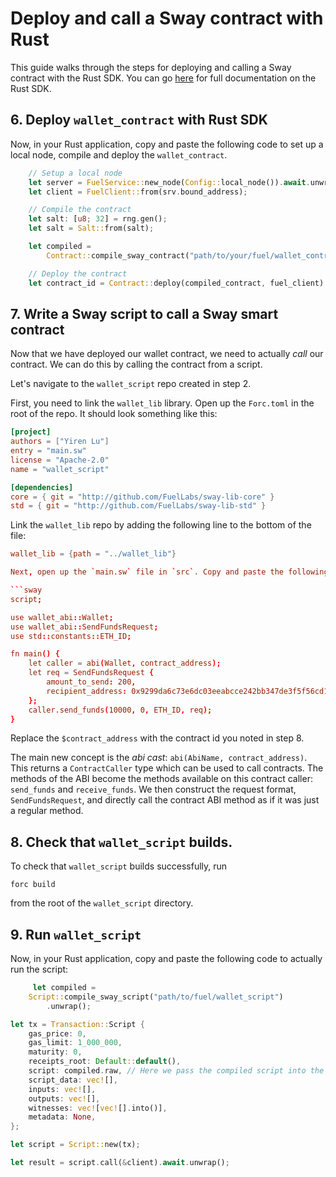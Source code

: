 # Deploy and call a Sway contract with Rust

This guide walks through the steps for deploying and calling a Sway contract with the Rust SDK. You can go [here](https://github.com/FuelLabs/fuels-rs) for full documentation on the Rust SDK.

## 6. Deploy `wallet_contract` with Rust SDK

Now, in your Rust application, copy and paste the following code to set up a local node, compile and deploy the `wallet_contract`.

```rust
    // Setup a local node
    let server = FuelService::new_node(Config::local_node()).await.unwrap();
    let client = FuelClient::from(srv.bound_address);

    // Compile the contract
    let salt: [u8; 32] = rng.gen();
    let salt = Salt::from(salt);

    let compiled =
        Contract::compile_sway_contract("path/to/your/fuel/wallet_contract", salt).unwrap();

    // Deploy the contract
    let contract_id = Contract::deploy(compiled_contract, fuel_client).await.unwrap();
```

## 7. Write a Sway script to call a Sway smart contract

Now that we have deployed our wallet contract, we need to actually _call_ our contract. We can do this by calling the contract from a script.

Let's navigate to the `wallet_script` repo created in step 2.

First, you need to link the `wallet_lib` library. Open up the `Forc.toml` in the root of the repo. It should look something like this:

```toml
[project]
authors = ["Yiren Lu"]
entry = "main.sw"
license = "Apache-2.0"
name = "wallet_script"

[dependencies]
core = { git = "http://github.com/FuelLabs/sway-lib-core" }
std = { git = "http://github.com/FuelLabs/sway-lib-std" }
```

Link the `wallet_lib` repo by adding the following line to the bottom of the file:

````toml
wallet_lib = {path = "../wallet_lib"}

Next, open up the `main.sw` file in `src`. Copy and paste the following code:

```sway
script;

use wallet_abi::Wallet;
use wallet_abi::SendFundsRequest;
use std::constants::ETH_ID;

fn main() {
    let caller = abi(Wallet, contract_address);
    let req = SendFundsRequest {
        amount_to_send: 200,
        recipient_address: 0x9299da6c73e6dc03eeabcce242bb347de3f5f56cd1c70926d76526d7ed199b8b,
    };
    caller.send_funds(10000, 0, ETH_ID, req);
}
````

Replace the `$contract_address` with the contract id you noted in step 8.

The main new concept is the _abi cast_: `abi(AbiName, contract_address)`. This returns a `ContractCaller` type which can be used to call contracts. The methods of the ABI become the methods available on this contract caller: `send_funds` and `receive_funds`. We then construct the request format, `SendFundsRequest`, and directly call the contract ABI method as if it was just a regular method.

## 8. Check that `wallet_script` builds.

To check that `wallet_script` builds successfully, run

```console
forc build
```

from the root of the `wallet_script` directory.

## 9. Run `wallet_script`

Now, in your Rust application, copy and paste the following code to actually run the script:

```rust
     let compiled =
    Script::compile_sway_script("path/to/fuel/wallet_script")
        .unwrap();

let tx = Transaction::Script {
    gas_price: 0,
    gas_limit: 1_000_000,
    maturity: 0,
    receipts_root: Default::default(),
    script: compiled.raw, // Here we pass the compiled script into the transaction
    script_data: vec![],
    inputs: vec![],
    outputs: vec![],
    witnesses: vec![vec![].into()],
    metadata: None,
};

let script = Script::new(tx);

let result = script.call(&client).await.unwrap();
```
